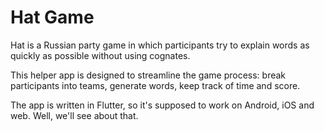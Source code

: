 # Hat Game

Hat is a Russian party game in which participants try to explain words as quickly as possible without using cognates.

This helper app is designed to streamline the game process: break participants into teams, generate words, keep track of time and score.

The app is written in Flutter, so it's supposed to work on Android, iOS and web. Well, we'll see about that.
